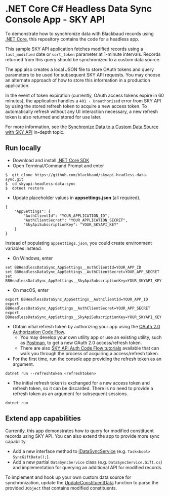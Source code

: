 # .NET Core C# Headless Data Sync Console App - SKY API

To demonstrate how to synchronize data with Blackbaud records using [.NET Core](https://www.microsoft.com/net/core/platform), this repository contains the code for a headless app.

This sample SKY API application fetches modified records using a `last_modified` date or `sort_token` parameter at 1-minute intervals.  Records returned from this query should be synchronized to a custom data source.

The app also creates a local JSON file to store OAuth tokens and query parameters to be used for subsequent SKY API requests. You may choose an alternate approach of how to store this information in a production application.

In the event of token expiration (currently, OAuth access tokens expire in 60 minutes), the application handles a `401 - Unauthorized` error from SKY API by using the stored refresh token to acquire a new access token. To automatically refresh without any UI interaction necessary, a new refresh token is also returned and stored for use later.

For more information, see the [Synchronize Data to a Custom Data Source with SKY API](https://developer.blackbaud.com/skyapi/docs/in-depth-topics/synchronize-data) in-depth topic.

## Run locally

- Download and install [.NET Core SDK](https://www.microsoft.com/net/core/)
- Open Terminal/Command Prompt and enter
```
$  git clone https://github.com/blackbaud/skyapi-headless-data-sync.git
$  cd skyapi-headless-data-sync
$  dotnet restore
```
- Update placeholder values in **appsettings.json** (all required).
```
{
    "AppSettings": {
        "AuthClientId": "YOUR_APPLICATION_ID",
        "AuthClientSecret": "YOUR_APPLICATION_SECRET",
        "SkyApiSubscriptionKey": "YOUR_SKYAPI_KEY"
    }
}
```
Instead of populating `appsettings.json`, you could create environment variables instead.
- On Windows, enter
```
set BBHeadlessDataSync_AppSettings__AuthClientId=YOUR_APP_ID
set BBHeadlessDataSync_AppSettings__AuthClientSecret=YOUR_APP_SECRET
set BBHeadlessDataSync_AppSettings__SkyApiSubscriptionKey=YOUR_SKYAPI_KEY
```
- On macOS, enter
```
export BBHeadlessDataSync_AppSettings__AuthClientId=YOUR_APP_ID
export BBHeadlessDataSync_AppSettings__AuthClientSecret=YOUR_APP_SECRET
export BBHeadlessDataSync_AppSettings__SkyApiSubscriptionKey=YOUR_SKYAPI_KEY
```
- Obtain intial refresh token by authorizing your app using the [OAuth 2.0 Authorization Code Flow](https://developer.blackbaud.com/skyapi/docs/authorization/auth-code-flow).
  - You may develop your own utility app or use an existing utility, such as [Postman](https://www.postman.com), to get a new OAuth 2.0 access/refresh token.
  - There are also [SKY API Auth Code Flow tutorials](https://developer.blackbaud.com/skyapi/docs/authorization/auth-code-flow/code-samples) available that can walk you through the process of acquiring a access/refresh token.
- For the first time, run the console app providing the refresh token as an argument.
```
dotnet run --refreshtoken <refreshtoken>
```
- The initial refresh token is exchanged for a new access token and refresh token, so it can be discarded. There is no need to provide a refresh token as an argument for subsequent sessions.
```
dotnet run
```

## Extend app capabilities

Currently, this app demonstrates how to query for modified constituent records using SKY API.  You can also extend the app to provide more sync capability.

- Add a new interface method to [IDataSyncService](https://github.com/blackbaud/skyapi-headless-data-sync/blob/master/Services/DataSync/IDataSyncService.cs) (e.g. `Task<bool> SyncGiftData();`).
- Add a new partial `DataSyncService` class (e.g. `DataSyncService.Gift.cs`) and implementation for querying an additional API for modified records.

To implement and hook up your own custom data source for synchronization, update the [UpdateConstituentData](https://github.com/blackbaud/skyapi-headless-data-sync/blob/master/Services/DataSync/DataSyncService.Constituent.cs) function to parse the provided `JObject` that contains modified constituents.
